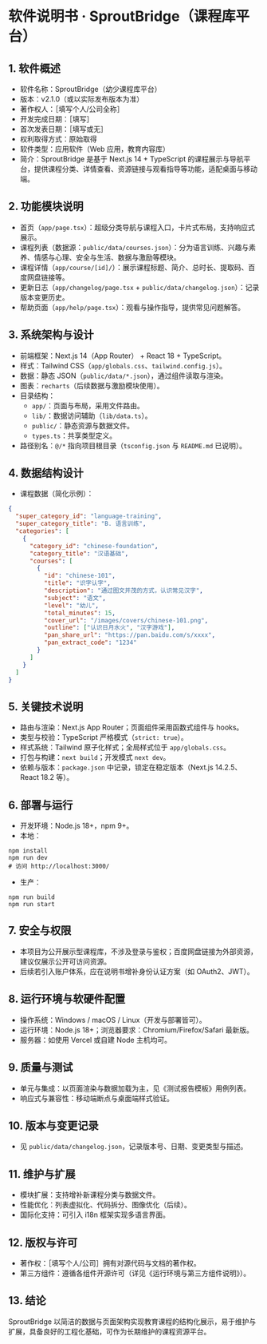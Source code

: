 # 软件说明书 · SproutBridge（课程库平台）

## 1. 软件概述
- 软件名称：SproutBridge（幼少课程库平台）
- 版本：v2.1.0（或以实际发布版本为准）
- 著作权人：［填写个人/公司全称］
- 开发完成日期：［填写］
- 首次发表日期：［填写或无］
- 权利取得方式：原始取得
- 软件类型：应用软件（Web 应用，教育内容库）
- 简介：SproutBridge 是基于 Next.js 14 + TypeScript 的课程展示与导航平台，提供课程分类、详情查看、资源链接与观看指导等功能，适配桌面与移动端。

## 2. 功能模块说明
- 首页（`app/page.tsx`）：超级分类导航与课程入口，卡片式布局，支持响应式展示。
- 课程列表（数据源：`public/data/courses.json`）：分为语言训练、兴趣与素养、情感与心理、安全与生活、数据与激励等模块。
- 课程详情（`app/course/[id]/`）：展示课程标题、简介、总时长、提取码、百度网盘链接等。
- 更新日志（`app/changelog/page.tsx` + `public/data/changelog.json`）：记录版本变更历史。
- 帮助页面（`app/help/page.tsx`）：观看与操作指导，提供常见问题解答。

## 3. 系统架构与设计
- 前端框架：Next.js 14（App Router） + React 18 + TypeScript。
- 样式：Tailwind CSS（`app/globals.css`、`tailwind.config.js`）。
- 数据：静态 JSON（`public/data/*.json`），通过组件读取与渲染。
- 图表：`recharts`（后续数据与激励模块使用）。
- 目录结构：
  - `app/`：页面与布局，采用文件路由。
  - `lib/`：数据访问辅助（`lib/data.ts`）。
  - `public/`：静态资源与数据文件。
  - `types.ts`：共享类型定义。
- 路径别名：`@/*` 指向项目根目录（`tsconfig.json` 与 `README.md` 已说明）。

## 4. 数据结构设计
- 课程数据（简化示例）：
```json
{
  "super_category_id": "language-training",
  "super_category_title": "B. 语言训练",
  "categories": [
    {
      "category_id": "chinese-foundation",
      "category_title": "汉语基础",
      "courses": [
        {
          "id": "chinese-101",
          "title": "识字认字",
          "description": "通过图文并茂的方式，认识常见汉字",
          "subject": "语文",
          "level": "幼儿",
          "total_minutes": 15,
          "cover_url": "/images/covers/chinese-101.png",
          "outline": ["认识日月水火", "汉字游戏"],
          "pan_share_url": "https://pan.baidu.com/s/xxxx",
          "pan_extract_code": "1234"
        }
      ]
    }
  ]
}
```

## 5. 关键技术说明
- 路由与渲染：Next.js App Router；页面组件采用函数式组件与 hooks。
- 类型与校验：TypeScript 严格模式（`strict: true`）。
- 样式系统：Tailwind 原子化样式；全局样式位于 `app/globals.css`。
- 打包与构建：`next build`；开发模式 `next dev`。
- 依赖与版本：`package.json` 中记录，锁定在稳定版本（Next.js 14.2.5、React 18.2 等）。

## 6. 部署与运行
- 开发环境：Node.js 18+，npm 9+。
- 本地：
```
npm install
npm run dev
# 访问 http://localhost:3000/
```
- 生产：
```
npm run build
npm run start
```

## 7. 安全与权限
- 本项目为公开展示型课程库，不涉及登录与鉴权；百度网盘链接为外部资源，建议仅展示公开可访问资源。
- 后续若引入账户体系，应在说明书增补身份认证方案（如 OAuth2、JWT）。

## 8. 运行环境与软硬件配置
- 操作系统：Windows / macOS / Linux（开发与部署皆可）。
- 运行环境：Node.js 18+；浏览器要求：Chromium/Firefox/Safari 最新版。
- 服务器：如使用 Vercel 或自建 Node 主机均可。

## 9. 质量与测试
- 单元与集成：以页面渲染与数据加载为主，见《测试报告模板》用例列表。
- 响应式与兼容性：移动端断点与桌面端样式验证。

## 10. 版本与变更记录
- 见 `public/data/changelog.json`，记录版本号、日期、变更类型与描述。

## 11. 维护与扩展
- 模块扩展：支持增补新课程分类与数据文件。
- 性能优化：列表虚拟化、代码拆分、图像优化（后续）。
- 国际化支持：可引入 i18n 框架实现多语言界面。

## 12. 版权与许可
- 著作权：［填写个人/公司］拥有对源代码与文档的著作权。
- 第三方组件：遵循各组件开源许可（详见《运行环境与第三方组件说明》）。

## 13. 结论
SproutBridge 以简洁的数据与页面架构实现教育课程的结构化展示，易于维护与扩展，具备良好的工程化基础，可作为长期维护的课程资源平台。